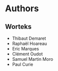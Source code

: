 # Authors

## Worteks

* Thibaut Demaret
* Raphaël Hoareau
* Eric Marques
* Clément Oudot
* Samuel Martin Moro
* Paul Curie
